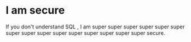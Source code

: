 # I am secure
If you don't understand SQL , I am super super super super super super super super super super super super super super super secure.
